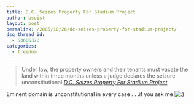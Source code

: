 ```yaml
---
title: D.C. Seizes Property For Stadium Project
author: bsoist
layout: post
permalink: /2005/10/26/dc-seizes-property-for-stadium-project/
dsq_thread_id:
  - 53606370
categories:
  - freedom
---
```

> Under law, the property owners and their tenants must vacate the land within three months unless a judge declares the seizure unconstitutional.<cite><a href="http://www.washingtonpost.com/wp-dyn/content/article/2005/10/25/AR2005102501354.html?nav=rss_nation/special">D.C. Seizes Property For Stadium Project</a></cite>

Eminent domain is unconstitutional in every case . . .if you ask me <img src='http://archive.whsjr.soistmann.com/oped/wp-includes/images/smilies/icon_smile.gif' alt=':)' class='wp-smiley' />
